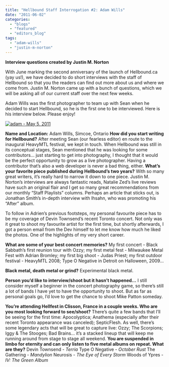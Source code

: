 ```yaml
---
title: "Hellbound Staff Interrogation #2: Adam Wills"
date: "2011-06-02"
categories: 
  - "blogs"
  - "featured"
  - "editors_blog"
tags: 
  - "adam-wills"
  - "justin-m-norton"
---
```


**Interview questions created by Justin M. Norton**

With June marking the second anniversary of the launch of Hellbound.ca (yay us!), we have decided to do short interviews with the staff of Hellbound so that you the readers can find out more about us and where we come from. Justin M. Norton came up with a bunch of questions, which we will be asking all of our current staff over the next few weeks.

Adam Wills was the first photographer to team up with Sean when he decided to start Hellbound, so he is the first one to be interviewed. Here is his interview below. Please enjoy!

[![](http://www.hellbound.ca/wp-content/uploads/2011/06/adam-May-5-2011.jpg "adam - May 5, 2011")](http://www.hellbound.ca/wp-content/uploads/2011/06/adam-May-5-2011.jpg)

**Name and Location:** Adam Wills, Simcoe, Ontario **How did you start writing for Hellbound?** After meeting Sean (our fearless editor) en route to the inaugural HeavyMTL festival, we kept in touch. When Hellbound was still in its conceptual stages, Sean mentioned that he was looking for some contributors... just starting to get into photography, I thought that it would be the perfect opportunity to grow as a live photographer. Having a contributor that’s also a web developer is never a bad thing, either. **What’s your favorite piece published during Hellbound’s two years?** With so many great writers, it’s really hard to narrow it down to one piece. Justin M. Norton’s interviews are always fantastic reads, Natalie Zed’s live reviews have such an original flair and I get so many great recommendations from our monthly “Staff Playlists” columns. Perhaps an article that sticks out, is Jonathan Smith’s in-depth interview with Ihsahn, who was promoting his “After” album.

To follow in Adrien’s previous footsteps, my personal favourite piece has to be my coverage of Devin Townsend’s recent Toronto concert. Not only was it great to shoot my favourite artist for the first time, but shortly afterwards, I got a person email from the Dev himself to let me know how much he liked the photos. One of the highlights of my very short career.

**What are some of your best concert memories?** My first concert - Black Sabbath’s first reunion tour with Ozzy; my first metal fest - Milwaukee Metal Fest with Adrian Bromley; my first big shoot - Judas Priest; my first outdoor festival - HeavyMTL 2008; Type O Negative in Detroit on Halloween, 2009...

**Black metal, death metal or grind?** Experimental black metal.

**Person you’d like to interview/shoot but it hasn’t happened…** I still consider myself a beginner in the concert photography game, so there’s still a lot of bands I have yet to have the opportunity to shoot. But as far as personal goals go, I’d love to get the chance to shoot Mike Patton someday.

**You’re attending Hellfest in Clisson, France in a couple weeks. Who are you most looking forward to see/shoot?** There’s quite a few bands that I’ll be seeing for the first time: Apocolyptica; Anathema (especially after their recent Toronto appearance was canceled); SepticFlesh. As well, there’s some legendary acts that will be great to capture live: Ozzy; The Scorpions; Iggy & The Stooges; Bad Brains... it’s a stacked lineup that will keep me running around from stage to stage all weekend. **You are suspended in limbo for eternity and can only listen to five metal albums on repeat. What are they?** Devin Townsend - _Terria_ Type O Negative - _October Rust_ The Gathering - _Mandylion_ Neurosis - _The Eye of Every Storm_ Woods of Ypres - _IV: The Green Album_
